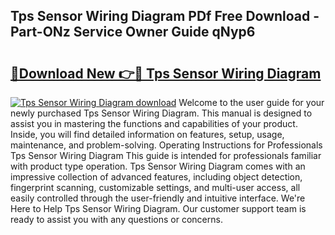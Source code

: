 ## Tps Sensor Wiring Diagram PDf Free Download - Part-ONz Service Owner Guide qNyp6

# <h2><a href="http://dfrz4l.blite.top/?on=Tps+Sensor+Wiring+Diagram">🔗Download New 👉🔴 Tps Sensor Wiring Diagram</a></h2>

[![Tps Sensor Wiring Diagram download](https://i.imgur.com/lujVjoI.png)](http://dfrz4l.blite.top/?on=Tps+Sensor+Wiring+Diagram)
Welcome to the user guide for your newly purchased Tps Sensor Wiring Diagram. This manual is designed to assist you in mastering the functions and capabilities of your product. Inside, you will find detailed information on features, setup, usage, maintenance, and problem-solving. Operating Instructions for Professionals Tps Sensor Wiring Diagram This guide is intended for professionals familiar with product type operation. Tps Sensor Wiring Diagram comes with an impressive collection of advanced features, including object detection, fingerprint scanning, customizable settings, and multi-user access, all easily controlled through the user-friendly and intuitive interface. We're Here to Help Tps Sensor Wiring Diagram. Our customer support team is ready to assist you with any questions or concerns.
